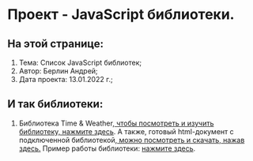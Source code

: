# Проект - JavaScript библиотеки. 
## На этой странице:
1. Тема: Список JavaScript библиотек;
2. Автор: Берлин Андрей;
3. Дата проекта: 13.01.2022 г.;
## И так библиотеки:
1. Библиотека Time & Weather,<a href = "https://github.com/Html-Css-Js-Node/js-module-driver-html/blob/main/mdh-tw-2.js"> чтобы посмотреть и изучить библиотеку, нажмите здесь</a>.
А также, готовый html-документ с подключенной библиотекой,<a href = "https://github.com/Html-Css-Js-Node/time-and-weather"> можно посмотреть и скачать, нажав здесь.</a>
Пример работы библиотеки: <a href = "https://html-css-js-node.github.io/time-and-weather/">нажмите здесь</a>.
